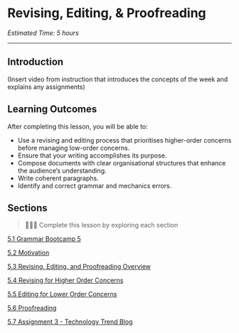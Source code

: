 # Revising, Editing, & Proofreading
*Estimated Time: 5 hours*

---
## Introduction
(Insert video from instruction that introduces the concepts of the week and explains any assignments)


## Learning Outcomes

After completing this lesson, you will be able to:

- Use a revising and editing process that prioritises higher-order concerns before managing low-order concerns.
- Ensure that your writing accomplishes its purpose.
- Compose documents with clear organisational structures that enhance the audience’s understanding.
- Write coherent paragraphs.
- Identify and correct grammar and mechanics errors.

## Sections

> 👩🏿‍🏫 Complete this lesson by exploring each section

[5.1 Grammar Bootcamp 5](/communicating-for-success/revising-editing-proofreading/grammar-bootcamp-5.md)

[5.2 Motivation](/communicating-for-success/revising-editing-proofreading/motivation.md)

[5.3 Revising, Editing, and Proofreading Overview](/communicating-for-success/revising-editing-proofreading/revising-editing-and-proofreading-overview.md)

[5.4 Revising for Higher Order Concerns](/communicating-for-success/revising-editing-proofreading/revising-for-higher-order-concerns.md)

[5.5 Editing for Lower Order Concerns](/communicating-for-success/revising-editing-proofreading/editing-for-lower-order-concerns.md)

[5.6 Proofreading](/communicating-for-success/revising-editing-proofreading/proofreading.md)

[5.7 Assignment 3 - Technology Trend Blog](/communicating-for-success/revising-editing-proofreading/assignment-3-technology-trend-blog.md)
